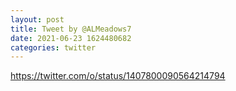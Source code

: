 ```yaml
--- 
layout: post 
title: Tweet by @ALMeadows7 
date: 2021-06-23 1624480682 
categories: twitter 
--- 
```

https://twitter.com/o/status/1407800090564214794